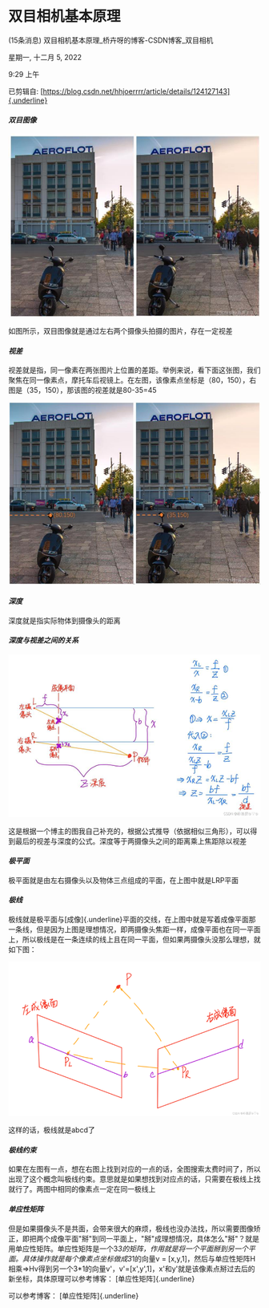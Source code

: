 # 双目相机基本原理

(15条消息) 双目相机基本原理\_桥卉呀的博客-CSDN博客\_双目相机

星期一, 十二月 5, 2022

9:29 上午

已剪辑自: [https://blog.csdn.net/hhjoerrrr/article/details/124127143]{.underline}

#### *双目图像*

![](../../../assets/015_(15条消息)_双目相机基本原理_桥卉呀的博客-CSDN博客_双目相机_000.png) 

如图所示，双目图像就是通过左右两个摄像头拍摄的图片，存在一定视差

#### *视差*

视差就是指，同一像素在两张图片上位置的差距。举例来说，看下面这张图，我们聚焦在同一像素点，摩托车后视镜上。在左图，该像素点坐标是（80，150），右图是（35，150），那该图的视差就是80-35=45

![](../../../assets/015_(15条消息)_双目相机基本原理_桥卉呀的博客-CSDN博客_双目相机_001.png) 

#### *深度*

深度就是指实际物体到摄像头的距离

#### *深度与视差之间的关系*

![](../../../assets/015_(15条消息)_双目相机基本原理_桥卉呀的博客-CSDN博客_双目相机_002.png) 

这是根据一个博主的图我自己补充的，根据公式推导（依据相似三角形），可以得到最后的视差与深度的公式。深度等于两摄像头之间的距离乘上焦距除以视差

#### *极平面*

极平面就是由左右摄像头以及物体三点组成的平面，在上图中就是LRP平面

#### *极线*

极线就是极平面与[成像]{.underline}平面的交线，在上图中就是写着成像平面那一条线，但是因为上图是理想情况，即两摄像头焦距一样，成像平面也在同一平面上，所以极线是在一条连续的线上且在同一平面，但如果两摄像头没那么理想，就如下图：

![](../../../assets/015_(15条消息)_双目相机基本原理_桥卉呀的博客-CSDN博客_双目相机_003.png) 

这样的话，极线就是abcd了

#### *极线约束*

如果在左图有一点，想在右图上找到对应的一点的话，全图搜索太费时间了，所以出现了这个概念叫极线约束。意思就是如果想找到对应点的话，只需要在极线上找就行了。两图中相同的像素点一定在同一极线上

#### *单应性矩阵*

但是如果摄像头不是共面，会带来很大的麻烦，极线也没办法找，所以需要图像矫正，即把两个成像平面"掰"到同一平面上，"掰"成理想情况，具体怎么"掰"？就是用单应性矩阵。单应性矩阵是一个3*3的矩阵，作用就是将一个平面掰到另一个平面。具体操作就是每个像素点坐标做成3*1的向量v = \[x,y,1\]，然后与单应性矩阵H相乘=\>Hv得到另一个3\*1的向量v'，v'=\[x',y',1\]，x'和y'就是该像素点掰过去后的新坐标，具体原理可以参考博客： [单应性矩阵]{.underline}

可以参考博客： [单应性矩阵]{.underline}

